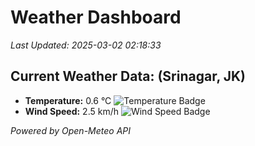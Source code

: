 
# Weather Dashboard

_Last Updated: 2025-03-02 02:18:33_

## Current Weather Data: (Srinagar, JK)
- **Temperature:** 0.6 °C ![Temperature Badge](https://img.shields.io/badge/Temperature-Low%20Temp-blue)
- **Wind Speed:** 2.5 km/h ![Wind Speed Badge](https://img.shields.io/badge/Wind%20Speed-Light%20Wind-blue)

*Powered by Open-Meteo API*
